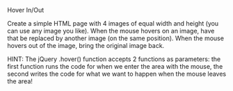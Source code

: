 Hover In/Out




Create a simple HTML page with 4 images of equal width and height (you can use any image you like). When the mouse hovers on an image, have that be replaced by another image (on the same position).  When the mouse hovers out of the image, bring the original image back.

HINT: The jQuery .hover() function accepts 2 functions as parameters: the first function runs the code for when we enter the area with the mouse, the second writes the code for what we want to happen when the mouse leaves the area!